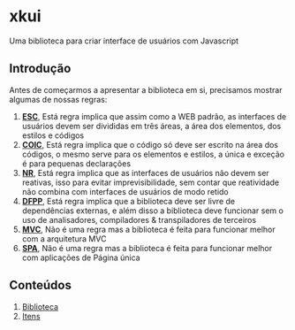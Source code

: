 # xkui
Uma biblioteca para criar interface de usuários com Javascript

## Introdução
Antes de começarmos a apresentar a biblioteca em si, precisamos mostrar algumas de nossas regras:

1. [**ESC**](# "Elements Styles Codes" ), Está regra implica que assim como a WEB padrão, as interfaces de usuários devem ser divididas em três áreas, a área dos elementos, dos estilos e códigos
2. [**COIC**](# "Code Only In Code" ), Está regra implica que o código só deve ser escrito na área dos códigos, o mesmo serve para os elementos e estilos, a única e exceção é para pequenas declarações
3. [**NR**](# "No Reactive" ), Está regra implica que as interfaces de usuários não devem ser reativas, isso para evitar imprevisibilidade, sem contar que reatividade não combina com interfaces de usuários de modo retido
4. [**DFPP**](# "Dependency Free & Plug and Play" ), Está regra implica que a biblioteca deve ser livre de dependências externas, e além disso a biblioteca deve funcionar sem o uso de analisadores, compiladores & transpiladores de terceiros
5. [**MVC**](# "Model View Control" ), Não é uma regra mas a biblioteca é feita para funcionar melhor com a arquitetura MVC
6. [**SPA**](# "Single Page Application" ), Não é uma regra mas a biblioteca é feita para funcionar melhor com aplicações de Página única

## Conteúdos
1. [Biblioteca](xkui.md) <br/>
2. [Itens](Items.md)
